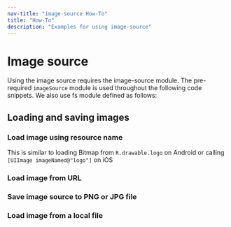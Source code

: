 ```yaml
---
nav-title: "image-source How-To"
title: "How-To"
description: "Examples for using image-source"
---
```

# Image source
Using the image source requires the image-source module.
<snippet id='imagesource-require'/>
The pre-required `imageSource` module is used throughout the following code snippets.
We also use fs module defined as follows:
<snippet id='imagesource-require-alt'/>

## Loading and saving images
### Load image using resource name
This is similar to loading Bitmap from `R.drawable.logo` on Android or calling `[UIImage imageNamed@"logo"]` on iOS
<snippet id='imagesource-resname'/>

### Load image from URL
<snippet id='imagesource-load-url'/>

### Save image source to PNG or JPG file
<snippet id='imagesource-save-to'/>

### Load image from a local file
<snippet id='imagesource-load-local'/>
